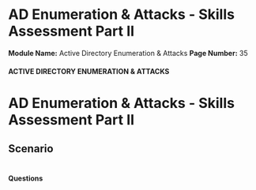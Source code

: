 <!--
 // Platform: Academy
// URL: https://academy.hackthebox.com/module/143/section/1279
// Platform Version: V1
// Module ID: 143
// Module Name: Active Directory Enumeration & Attacks
// Module Difficulty: Medium
// Section ID: 1279
// Section Title: AD Enumeration & Attacks - Skills Assessment Part II
// Page Title: Active Directory Enumeration & Attacks
// Page Number: 35
-->

# AD Enumeration & Attacks - Skills Assessment Part II

**Module Name:** Active Directory Enumeration & Attacks **Page Number:** 35

#### ACTIVE DIRECTORY ENUMERATION & ATTACKS

# AD Enumeration & Attacks - Skills Assessment Part II

## Scenario

# 

# 

#### Questions

####